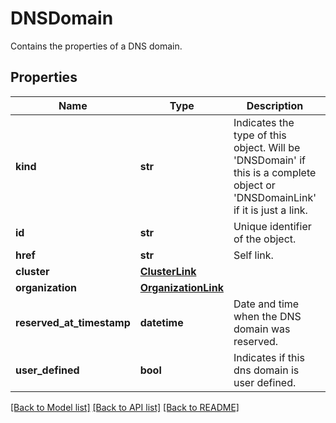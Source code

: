# DNSDomain

Contains the properties of a DNS domain.
## Properties
Name | Type | Description | Notes
------------ | ------------- | ------------- | -------------
**kind** | **str** | Indicates the type of this object. Will be &#39;DNSDomain&#39; if this is a complete object or &#39;DNSDomainLink&#39; if it is just a link. | [optional] 
**id** | **str** | Unique identifier of the object. | [optional] 
**href** | **str** | Self link. | [optional] 
**cluster** | [**ClusterLink**](ClusterLink.md) |  | [optional] 
**organization** | [**OrganizationLink**](OrganizationLink.md) |  | [optional] 
**reserved_at_timestamp** | **datetime** | Date and time when the DNS domain was reserved. | [optional] 
**user_defined** | **bool** | Indicates if this dns domain is user defined. | [optional] 

[[Back to Model list]](../README.md#documentation-for-models) [[Back to API list]](../README.md#documentation-for-api-endpoints) [[Back to README]](../README.md)



